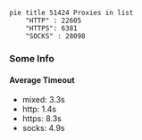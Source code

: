 
```mermaid
pie title 51424 Proxies in list
    "HTTP" : 22605
    "HTTPS": 6381
    "SOCKS" : 28098
```

### Some Info
#### Average Timeout

- mixed: 3.3s
- http: 1.4s
- https: 8.3s
- socks: 4.9s